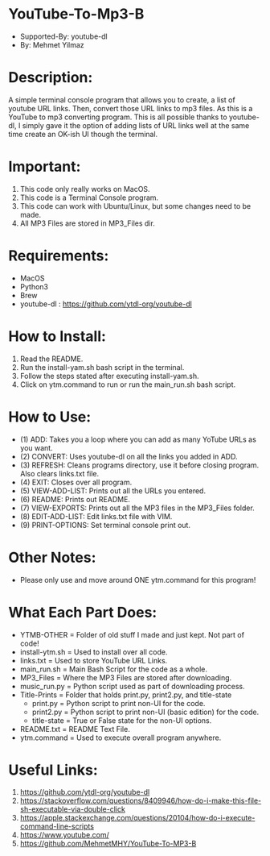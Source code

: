 # YouTube-To-Mp3-B
- Supported-By: youtube-dl
- By: Mehmet Yilmaz

# Description:
A simple terminal console program that allows you to create, a list of youtube URL links. Then, convert those URL links to mp3 files. As this is a YouTube to mp3 converting program. This is all possible thanks to youtube-dl, I simply gave it the option of adding lists of URL links well at the same time create an OK-ish UI though the terminal.

# Important:
1) This code only really works on MacOS.
2) This code is a Terminal Console program.
3) This code can work with Ubuntu/Linux, but some changes need to be made.
4) All MP3 Files are stored in MP3_Files dir.

# Requirements:
- MacOS
- Python3
- Brew
- youtube-dl  :  https://github.com/ytdl-org/youtube-dl

# How to Install:
1) Read the README.
2) Run the install-yam.sh bash script in the terminal.
3) Follow the steps stated after executing install-yam.sh.
4) Click on ytm.command to run or run the main_run.sh bash script.

# How to Use:
- (1) ADD:           Takes you a loop where you can add as many YoTube URLs as you want.
- (2) CONVERT:       Uses youtube-dl on all the links you added in ADD.
- (3) REFRESH:       Cleans programs directory, use it before closing program. Also clears links.txt file.
- (4) EXIT:          Closes over all program.
- (5) VIEW-ADD-LIST: Prints out all the URLs you entered.
- (6) README:        Prints out README.
- (7) VIEW-EXPORTS:  Prints out all the MP3 files in the MP3_Files folder.
- (8) EDIT-ADD-LIST: Edit links.txt file with VIM.
- (9) PRINT-OPTIONS: Set terminal console print out.

# Other Notes:
- Please only use and move around ONE ytm.command for this program!

# What Each Part Does:
- YTMB-OTHER      = Folder of old stuff I made and just kept. Not part of code!
- install-ytm.sh  = Used to install over all code.
- links.txt       = Used to store YouTube URL Links.
- main_run.sh     = Main Bash Script for the code as a whole.
- MP3_Files       = Where the MP3 Files are stored after downloading.
- music_run.py    = Python script used as part of downloading process.
- Title-Prints    = Folder that holds print.py, print2.py, and title-state
   - print.py        = Python script to print non-UI for the code.
   - print2.py       = Python script to print non-UI (basic edition) for the code.
   - title-state     = True or False state for the non-UI options.
- README.txt      = README Text File.
- ytm.command	 = Used to execute overall program anywhere.

# Useful Links:
1) https://github.com/ytdl-org/youtube-dl
2) https://stackoverflow.com/questions/8409946/how-do-i-make-this-file-sh-executable-via-double-click
3) https://apple.stackexchange.com/questions/20104/how-do-i-execute-command-line-scripts
4) https://www.youtube.com/
5) https://github.com/MehmetMHY/YouTube-To-MP3-B
